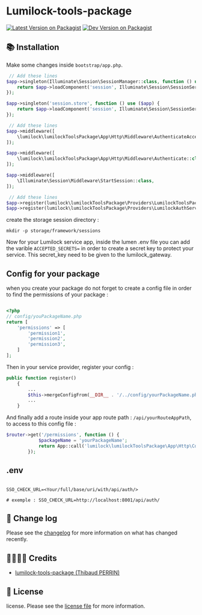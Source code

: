 # Lumilock-tools-package

[![Latest Version on Packagist][ico-version]][link-packagist]
[![Dev Version on Packagist][ico-version-dev]][link-packagist]

## 📚 Installation

Make some changes inside `bootstrap/app.php`.

```php
 // Add these lines
$app->singleton(Illuminate\Session\SessionManager::class, function () use ($app) {
    return $app->loadComponent('session', Illuminate\Session\SessionServiceProvider::class, 'session');
});

$app->singleton('session.store', function () use ($app) {
    return $app->loadComponent('session', Illuminate\Session\SessionServiceProvider::class, 'session.store');
});
```
```php
 // Add these lines
$app->middleware([
    \lumilock\lumilockToolsPackage\App\Http\Middleware\AuthenticateAccessMiddleware::class
]);

$app->middleware([
    \lumilock\lumilockToolsPackage\App\Http\Middleware\Authenticate::class
]);

$app->middleware([
    \Illuminate\Session\Middleware\StartSession::class,
]);
```
```php
 // Add these lines
$app->register(lumilock\lumilockToolsPackage\Providers\LumilockToolsPackageServiceProvider::class);
$app->register(lumilock\lumilockToolsPackage\Providers\LumilockAuthServiceProvider::class);
```

create the storage session directory : 
```shell
mkdir -p storage/framework/sessions
```

Now for your Lumilock service app, inside the lumen .env file you can add the varible `ACCEPTED_SECRETS=` in order to create a secret key to protect your service. This secret_key need to be given to the lumilock_gateway.

## Config for your package

when you create your package do not forget to create a config file in order to find the permissions of your package :
```php

<?php
// config/youPackageName.php
return [
    'permissions' => [
        'permission1',
        'permission2',
        'permission3',
    ]
];
```
Then in your service provider, register your config :
```php
public function register()
    {
        ...
        $this->mergeConfigFrom(__DIR__ . '/../config/yourPackageName.php', 'yourPackageName');
        ...
    }
```
And finally add a route  inside your app route path : `/api/yourRouteAppPath`, to access to this config file :
```php
$router->get('/permissions', function () {
            $packageName = 'yourPackageName';
            return App::call('lumilock\lumilockToolsPackage\App\Http\Controllers\PermissionsController@getPermissions', ['package' => $packageName]);
        });
```
## .env
```.env

SSO_CHECK_URL=<Your/full/base/uri/with/api/auth/>

# exemple : SSO_CHECK_URL=http://localhost:8001/api/auth/
```

## 📰 Change log

Please see the [changelog](changelog.md) for more information on what has changed recently.


## 👨‍👩‍👧‍👦 Credits

- [lumilock-tools-package (Thibaud PERRIN)][link-author]


## 📝 License

license. Please see the [license file](license.md) for more information.

[ico-version]: https://img.shields.io/packagist/v/perrinthibaud/laravlock.svg
[ico-version-dev]: https://img.shields.io/packagist/vpre/perrinthibaud/laravlock.svg

[link-packagist]: https://packagist.org/packages/perrinthibaud/laravlock
[link-author]: https://github.com/lumilock
[link-contributors]: ../../contributors]